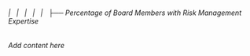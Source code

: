 ###### |   |   |   |   |   ├── Percentage of Board Members with Risk Management Expertise

*Add content here*
